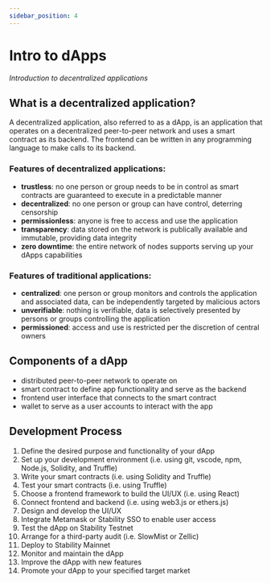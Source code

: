 ```yaml
---
sidebar_position: 4
---
```


# Intro to dApps
_Introduction to decentralized applications_  
## What is a decentralized application?
A decentralized application, also referred to as a dApp, is an application that operates on a decentralized peer-to-peer network and uses a smart contract as its backend. The frontend can be written in any programming language to make calls to its backend.

### Features of decentralized applications:
- **trustless**: no one person or group needs to be in control as smart contracts are guaranteed to execute in a predictable manner 
- **decentralized**: no one person or group can have control, deterring censorship
- **permissionless**: anyone is free to access and use the application
- **transparency**: data stored on the network is publically available and immutable, providing data integrity
- **zero downtime**: the entire network of nodes supports serving up your dApps capabilities

### Features of traditional applications:
- **centralized**: one person or group monitors and controls the application and associated data, can be independently targeted by malicious actors
- **unverifiable**: nothing is verifiable, data is selectively presented by persons or groups controlling the application
- **permissioned**: access and use is restricted per the discretion of central owners


## Components of a dApp
- distributed peer-to-peer network to operate on
- smart contract to define app functionality and serve as the backend
- frontend user interface that connects to the smart contract
- wallet to serve as a user accounts to interact with the app

## Development Process
1. Define the desired purpose and functionality of your dApp  
2. Set up your development environment (i.e. using git, vscode, npm, Node.js, Solidity, and Truffle)  
3. Write your smart contracts (i.e. using Solidity and Truffle)  
4. Test your smart contracts (i.e. using Truffle)  
5. Choose a frontend framework to build the UI/UX (i.e. using React)  
6. Connect frontend and backend (i.e. using web3.js or ethers.js)  
7. Design and develop the UI/UX  
8. Integrate Metamask or Stability SSO to enable user access  
9. Test the dApp on Stability Testnet  
10. Arrange for a third-party audit (i.e. SlowMist or Zellic)  
11. Deploy to Stability Mainnet
12. Monitor and maintain the dApp 
13. Improve the dApp with new features
14. Promote your dApp to your specified target market
